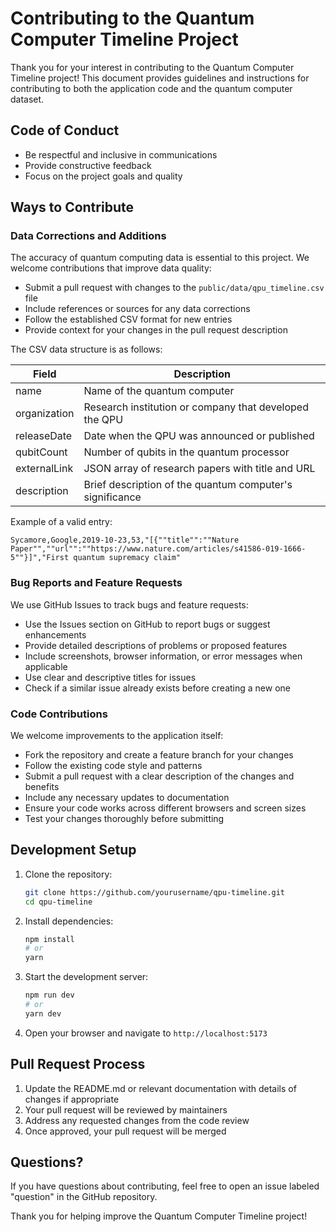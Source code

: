 # Contributing to the Quantum Computer Timeline Project

Thank you for your interest in contributing to the Quantum Computer Timeline project! This document provides guidelines and instructions for contributing to both the application code and the quantum computer dataset.

## Code of Conduct

- Be respectful and inclusive in communications
- Provide constructive feedback
- Focus on the project goals and quality

## Ways to Contribute

### Data Corrections and Additions

The accuracy of quantum computing data is essential to this project. We welcome contributions that improve data quality:

- Submit a pull request with changes to the `public/data/qpu_timeline.csv` file
- Include references or sources for any data corrections
- Follow the established CSV format for new entries
- Provide context for your changes in the pull request description

The CSV data structure is as follows:

| Field | Description |
|-------|-------------|
| name | Name of the quantum computer |
| organization | Research institution or company that developed the QPU |
| releaseDate | Date when the QPU was announced or published |
| qubitCount | Number of qubits in the quantum processor |
| externalLink | JSON array of research papers with title and URL |
| description | Brief description of the quantum computer's significance |

Example of a valid entry:

```csv
Sycamore,Google,2019-10-23,53,"[{""title"":""Nature Paper"",""url"":""https://www.nature.com/articles/s41586-019-1666-5""}]","First quantum supremacy claim"
```

### Bug Reports and Feature Requests

We use GitHub Issues to track bugs and feature requests:

- Use the Issues section on GitHub to report bugs or suggest enhancements
- Provide detailed descriptions of problems or proposed features
- Include screenshots, browser information, or error messages when applicable
- Use clear and descriptive titles for issues
- Check if a similar issue already exists before creating a new one

### Code Contributions

We welcome improvements to the application itself:

- Fork the repository and create a feature branch for your changes
- Follow the existing code style and patterns
- Submit a pull request with a clear description of the changes and benefits
- Include any necessary updates to documentation
- Ensure your code works across different browsers and screen sizes
- Test your changes thoroughly before submitting

## Development Setup

1. Clone the repository:

   ```bash
   git clone https://github.com/yourusername/qpu-timeline.git
   cd qpu-timeline
   ```

2. Install dependencies:

   ```bash
   npm install
   # or
   yarn
   ```

3. Start the development server:

   ```bash
   npm run dev
   # or
   yarn dev
   ```

4. Open your browser and navigate to `http://localhost:5173`

## Pull Request Process

1. Update the README.md or relevant documentation with details of changes if appropriate
2. Your pull request will be reviewed by maintainers
3. Address any requested changes from the code review
4. Once approved, your pull request will be merged

## Questions?

If you have questions about contributing, feel free to open an issue labeled "question" in the GitHub repository.

Thank you for helping improve the Quantum Computer Timeline project!
